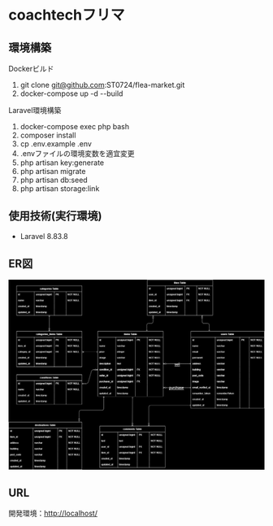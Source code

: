 # coachtechフリマ

## 環境構築
Dockerビルド
1. git clone git@github.com:ST0724/flea-market.git
2. docker-compose up -d --build

Laravel環境構築
1. docker-compose exec php bash
2. composer install
3. cp .env.example .env
4. .envファイルの環境変数を適宜変更
5. php artisan key:generate
6. php artisan migrate
7. php artisan db:seed
8. php artisan storage:link

## 使用技術(実行環境)
+ Laravel 8.83.8

## ER図
![ER図](image.png)

## URL
開発環境：[http://localhost/](http://localhost/)